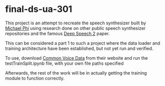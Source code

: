 # final-ds-ua-301

This project is an attempt to recreate the speech synthesizer built by [Michael Phi](https://youtu.be/YereI6Gn3bM) using research done on other public speech synthesizer repositories and the famous [Deep Speech 2](https://arxiv.org/pdf/1512.02595.pdf) paper.

This can be considered a part 1 to such a project where the data loader and training architecture have been established, but not yet run and verified.

To use, download [Common Voice Data](https://commonvoice.mozilla.org/en/datasets) from their website and run the testTrainSplit.ipynb file, with your own file paths specified

Afterwards, the rest of the work will be in actually getting the training module to function correctly.
